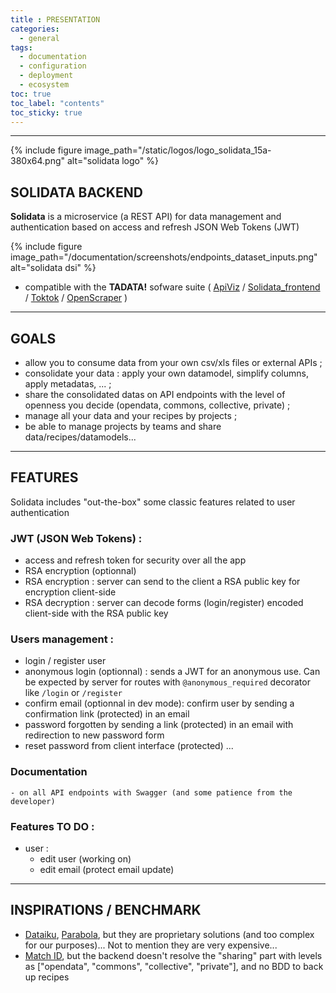 ```yaml
---
title : PRESENTATION
categories:
  - general
tags:
  - documentation
  - configuration
  - deployment
  - ecosystem
toc: true
toc_label: "contents"
toc_sticky: true
---
```


-----

{% include figure image_path="/static/logos/logo_solidata_15a-380x64.png" alt="solidata logo" %}

## SOLIDATA BACKEND

**Solidata** is a microservice (a REST API) for data management and authentication based on access and refresh JSON Web Tokens (JWT)


{% include figure image_path="/documentation/screenshots/endpoints_dataset_inputs.png" alt="solidata dsi" %}


- compatible with the **TADATA!** sofware suite ( [ApiViz](https://github.com/co-demos/apiviz-frontend) / [Solidata_frontend](https://github.com/entrepreneur-interet-general/solidata_frontend) / [Toktok](https://github.com/co-demos/toktok) / [OpenScraper](https://github.com/entrepreneur-interet-general/OpenScraper)  )

-------

## GOALS

- allow you to consume data from your own csv/xls files or external APIs ;
- consolidate your data : apply your own datamodel, simplify columns, apply metadatas, ... ; 
- share the consolidated datas on API endpoints with the level of openness you decide (opendata, commons, collective, private) ;
- manage all your data and your recipes by projects ;
- be able to manage projects by teams and share data/recipes/datamodels...

---------

## FEATURES 

Solidata includes "out-the-box" some classic features related to user authentication

### JWT (JSON Web Tokens) :

- access and refresh token for security over all the app
- RSA encryption (optionnal)
- RSA encryption : server can send to the client a RSA public key for encryption client-side
- RSA decryption : server can decode forms (login/register) encoded client-side with the RSA public key

### Users management :

- login / register user 
- anonymous login (optionnal) : sends a JWT for an anonymous use. Can be expected by server for routes with `@anonymous_required` decorator like `/login` or `/register`
- confirm email (optionnal in dev mode): confirm user by sending a confirmation link (protected) in an email 
- password forgotten by sending a link (protected) in an email with redirection to new password form 
- reset password from client interface (protected) ...

### Documentation 
	- on all API endpoints with Swagger (and some patience from the developer)

### Features TO DO  :
- user : 
	- edit user (working on)
	- edit email (protect email update)

------

## INSPIRATIONS / BENCHMARK

- [Dataiku](https://www.dataiku.com/), [Parabola](https://parabola.io/), but they are proprietary solutions (and too complex for our purposes)... Not to mention they are very expensive...
- [Match ID](https://matchid-project.github.io/), but the backend doesn't resolve the "sharing" part with levels as ["opendata", "commons", "collective", "private"], and no BDD to back up recipes